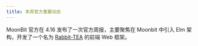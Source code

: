 ```yaml
---
title: 本周官方重要动态
---
```

MoonBit 官方在 4.16 发布了一次官方周报，主要聚焦在 Moonbit 中引入 Elm 架构，开发了一个名为 [Rabbit-TEA](https://github.com/moonbit-community/rabbit-tea) 的前端 Web 框架。
